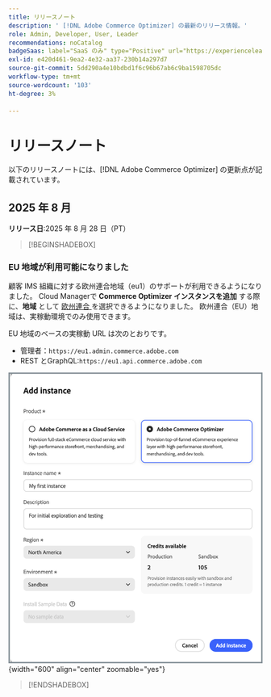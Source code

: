 ```yaml
---
title: リリースノート
description: ' [!DNL Adobe Commerce Optimizer] の最新のリリース情報。'
role: Admin, Developer, User, Leader
recommendations: noCatalog
badgeSaas: label="SaaS のみ" type="Positive" url="https://experienceleague.adobe.com/en/docs/commerce/user-guides/product-solutions" tooltip="Adobe Commerce as a Cloud ServiceおよびAdobe Commerce Optimizer プロジェクトにのみ適用されます（Adobeで管理される SaaS インフラストラクチャ）。"
exl-id: e420d461-9ea2-4e32-aa37-230b14a297d7
source-git-commit: 5dd290a4e10bdbd1f6c96b67ab6c9ba1598705dc
workflow-type: tm+mt
source-wordcount: '103'
ht-degree: 3%

---
```


# リリースノート

以下のリリースノートには、[!DNL Adobe Commerce Optimizer] の更新点が記載されています。

## 2025 年 8 月

**リリース日**:2025 年 8 月 28 日（PT）

>[!BEGINSHADEBOX]

### EU 地域が利用可能になりました

顧客 IMS 組織に対する欧州連合地域（eu1）のサポートが利用できるようになりました。 Cloud Managerで **Commerce Optimizer インスタンスを追加** する際に、**地域** として [ 欧州連合 ](./get-started.md#step-1-create-an-instance) を選択できるようになりました。 欧州連合（EU）地域は、実稼動環境でのみ使用できます。

EU 地域のベースの実稼動 URL は次のとおりです。

* 管理者：`https://eu1.admin.commerce.adobe.com`
* REST とGraphQL:`https://eu1.api.commerce.adobe.com`

![ インスタンスを作成 ](./assets/create-instance.png){width="600" align="center" zoomable="yes"}

>[!ENDSHADEBOX]
